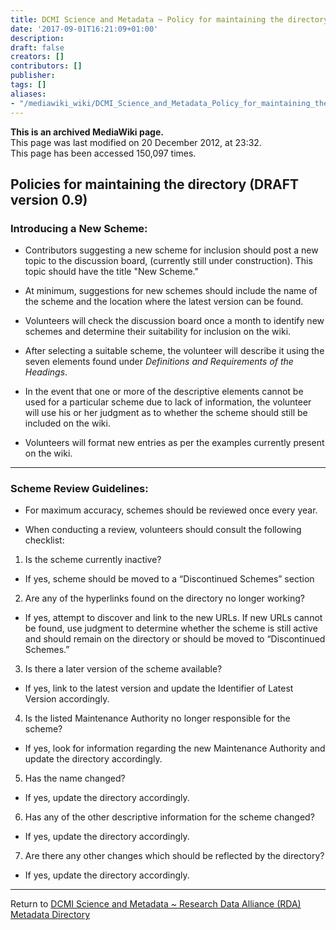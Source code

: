```yaml
---
title: DCMI Science and Metadata ~ Policy for maintaining the directory
date: '2017-09-01T16:21:09+01:00'
description: 
draft: false
creators: []
contributors: []
publisher: 
tags: []
aliases:
- "/mediawiki_wiki/DCMI_Science_and_Metadata_Policy_for_maintaining_the_directory.html"
---
```


 **This is an archived MediaWiki page.**  
This page was last modified on 20 December 2012, at 23:32.  
This page has been accessed 150,097 times.

## **Policies for maintaining the directory** (DRAFT version 0.9)

### Introducing a New Scheme:

- Contributors suggesting a new scheme for inclusion should post a new topic to the discussion board, (currently still under construction). This topic should have the title "New Scheme."

- At minimum, suggestions for new schemes should include the name of the scheme and the location where the latest version can be found.

- Volunteers will check the discussion board once a month to identify new schemes and determine their suitability for inclusion on the wiki.

- After selecting a suitable scheme, the volunteer will describe it using the seven elements found under _Definitions and Requirements of the Headings_.

- In the event that one or more of the descriptive elements cannot be used for a particular scheme due to lack of information, the volunteer will use his or her judgment as to whether the scheme should still be included on the wiki.

- Volunteers will format new entries as per the examples currently present on the wiki.

* * *

### Scheme Review Guidelines:

- For maximum accuracy, schemes should be reviewed once every year.

- When conducting a review, volunteers should consult the following checklist:

1. Is the scheme currently inactive?
  - If yes, scheme should be moved to a “Discontinued Schemes” section
2. Are any of the hyperlinks found on the directory no longer working?
  - If yes, attempt to discover and link to the new URLs. If new URLs cannot be found, use judgment to determine whether the scheme is still active and should remain on the directory or should be moved to “Discontinued Schemes.”
3. Is there a later version of the scheme available?
  - If yes, link to the latest version and update the Identifier of Latest Version accordingly.
4. Is the listed Maintenance Authority no longer responsible for the scheme?
  - If yes, look for information regarding the new Maintenance Authority and update the directory accordingly.
5. Has the name changed?
  - If yes, update the directory accordingly.
6. Has any of the other descriptive information for the scheme changed?
  - If yes, update the directory accordingly.
7. Are there any other changes which should be reflected by the directory? 
  - If yes, update the directory accordingly.

* * *

Return to [DCMI Science and Metadata ~ Research Data Alliance (RDA) Metadata Directory](/mediawiki_wiki/DCMI_Science_and_Metadata_%7E_Research_Data_Alliance_(RDA)_Metadata_Directory "DCMI Science and Metadata ~ Research Data Alliance (RDA) Metadata Directory")

